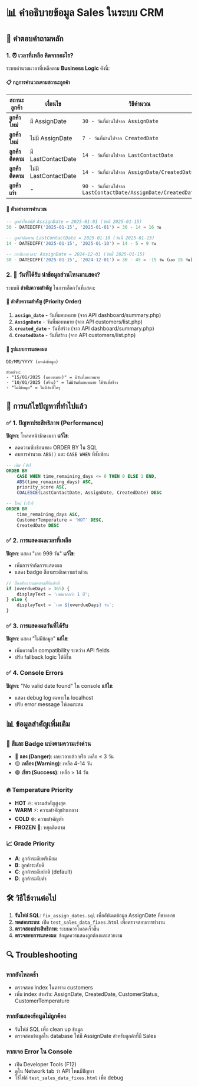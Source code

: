 # 📊 คำอธิบายข้อมูล Sales ในระบบ CRM

## 🎯 คำตอบคำถามหลัก

### 1. ⏰ **เวลาที่เหลือ** คิดจากอะไร?

ระบบคำนวณเวลาที่เหลือตาม **Business Logic** ดังนี้:

#### 📋 กฎการคำนวณตามสถานะลูกค้า

| สถานะลูกค้า | เงื่อนไข | วิธีคำนวณ | ระยะเวลา |
|------------|---------|----------|---------|
| **ลูกค้าใหม่** | มี AssignDate | `30 - วันที่ผ่านไปจาก AssignDate` | 30 วัน |
| **ลูกค้าใหม่** | ไม่มี AssignDate | `7 - วันที่ผ่านไปจาก CreatedDate` | 7 วัน |
| **ลูกค้าติดตาม** | มี LastContactDate | `14 - วันที่ผ่านไปจาก LastContactDate` | 14 วัน |
| **ลูกค้าติดตาม** | ไม่มี LastContactDate | `14 - วันที่ผ่านไปจาก AssignDate/CreatedDate` | 14 วัน |
| **ลูกค้าเก่า** | - | `90 - วันที่ผ่านไปจาก LastContactDate/AssignDate/CreatedDate` | 90 วัน |

#### 🔢 ตัวอย่างการคำนวณ
```sql
-- ลูกค้าใหม่ที่มี AssignDate = 2025-01-01 (วันนี้ 2025-01-15)
30 - DATEDIFF('2025-01-15', '2025-01-01') = 30 - 14 = 16 วัน

-- ลูกค้าติดตาม LastContactDate = 2025-01-10 (วันนี้ 2025-01-15) 
14 - DATEDIFF('2025-01-15', '2025-01-10') = 14 - 5 = 9 วัน

-- กรณีเลยเวลา: AssignDate = 2024-12-01 (วันนี้ 2025-01-15)
30 - DATEDIFF('2025-01-15', '2024-12-01') = 30 - 45 = -15 วัน (เลย 15 วัน)
```

### 2. 📅 **วันที่ได้รับ** นำข้อมูลส่วนไหนมาแสดง?

ระบบมี **ลำดับความสำคัญ** ในการเลือกวันที่แสดง:

#### 🔄 ลำดับความสำคัญ (Priority Order)
1. **`assign_date`** - วันที่มอบหมาย (จาก API dashboard/summary.php)
2. **`AssignDate`** - วันที่มอบหมาย (จาก API customers/list.php)
3. **`created_date`** - วันที่สร้าง (จาก API dashboard/summary.php)
4. **`CreatedDate`** - วันที่สร้าง (จาก API customers/list.php)

#### 📝 รูปแบบการแสดงผล
```
DD/MM/YYYY (แหล่งข้อมูล)

ตัวอย่าง:
- "15/01/2025 (มอบหมาย)" = มีวันที่มอบหมาย
- "10/01/2025 (สร้าง)" = ไม่มีวันที่มอบหมาย ใช้วันที่สร้าง
- "ไม่มีข้อมูล" = ไม่มีวันที่ใดๆ
```

## 🚀 การแก้ไขปัญหาที่ทำไปแล้ว

### ✅ 1. ปัญหาประสิทธิภาพ (Performance)
**ปัญหา**: โหลดหน้าช้าลงมาก
**แก้ไข**: 
- ลดความซับซ้อนของ ORDER BY ใน SQL
- ลบการคำนวณ `ABS()` และ `CASE WHEN` ที่ซับซ้อน

```sql
-- เดิม (ช้า)
ORDER BY 
    CASE WHEN time_remaining_days <= 0 THEN 0 ELSE 1 END,
    ABS(time_remaining_days) ASC,
    priority_score ASC,
    COALESCE(LastContactDate, AssignDate, CreatedDate) DESC

-- ใหม่ (เร็ว)  
ORDER BY 
    time_remaining_days ASC,
    CustomerTemperature = 'HOT' DESC,
    CreatedDate DESC
```

### ✅ 2. การแสดงผลเวลาที่เหลือ
**ปัญหา**: แสดง "เลย 999 วัน"
**แก้ไข**:
- เพิ่มการจำกัดการแสดงผล
- แสดง badge สีตามระดับความเร่งด่วน

```javascript
// ป้องกันการแสดงผลที่ผิดปกติ
if (overdueDays > 365) {
    displayText = 'เลยมากกว่า 1 ปี';
} else {
    displayText = `เลย ${overdueDays} วัน`;
}
```

### ✅ 3. การแสดงผลวันที่ได้รับ
**ปัญหา**: แสดง "ไม่มีข้อมูล"
**แก้ไข**:
- เพิ่มความใส compatibility ระหว่าง API fields
- ปรับ fallback logic ให้ดีขึ้น

### ✅ 4. Console Errors
**ปัญหา**: "No valid date found" ใน console
**แก้ไข**:
- แสดง debug log เฉพาะใน localhost
- ปรับ error message ให้เหมาะสม

## 📊 ข้อมูลสำคัญเพิ่มเติม

### 🎨 สีและ Badge แบ่งตามความเร่งด่วน
- 🔴 **แดง (Danger)**: เลยเวลาแล้ว หรือ เหลือ ≤ 3 วัน
- 🟡 **เหลือง (Warning)**: เหลือ 4-14 วัน  
- 🟢 **เขียว (Success)**: เหลือ > 14 วัน

### 🔥 Temperature Priority
- **HOT** 🔥: ความสำคัญสูงสุด
- **WARM** ⚡: ความสำคัญปานกลาง
- **COLD** ❄️: ความสำคัญต่ำ
- **FROZEN** 🧊: หยุดติดตาม

### 📈 Grade Priority
- **A**: ลูกค้าระดับพรีเมียม
- **B**: ลูกค้าระดับดี
- **C**: ลูกค้าระดับปกติ (default)
- **D**: ลูกค้าระดับต่ำ

## 🛠️ วิธีใช้งานต่อไป

1. **รันไฟล์ SQL**: `fix_assign_dates.sql` เพื่ออัปเดตข้อมูล AssignDate ที่ขาดหาย
2. **ทดสอบระบบ**: เปิด `test_sales_data_fixes.html` เพื่อตรวจสอบการทำงาน
3. **ตรวจสอบประสิทธิภาพ**: ระบบควรโหลดเร็วขึ้น
4. **ตรวจสอบการแสดงผล**: ข้อมูลควรแสดงถูกต้องและสวยงาม

## 🔍 Troubleshooting

### หากยังโหลดช้า
- ตรวจสอบ index ในตาราง customers
- เพิ่ม index สำหรับ: AssignDate, CreatedDate, CustomerStatus, CustomerTemperature

### หากยังแสดงข้อมูลไม่ถูกต้อง
- รันไฟล์ SQL เพื่อ clean up ข้อมูล
- ตรวจสอบข้อมูลใน database ให้มี AssignDate สำหรับลูกค้าที่มี Sales

### หากเจอ Error ใน Console
- เปิด Developer Tools (F12)
- ดูใน Network tab ว่า API ไหนมีปัญหา
- ใช้ไฟล์ `test_sales_data_fixes.html` เพื่อ debug